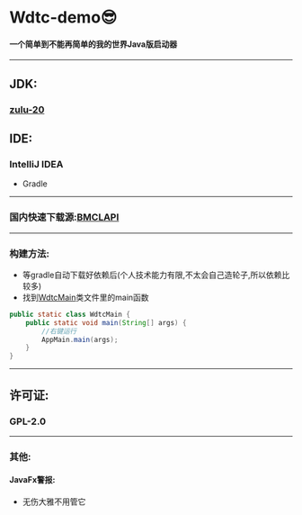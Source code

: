 # Wdtc-demo😎

#### 一个简单到不能再简单的我的世界Java版启动器

---

## JDK:

### [zulu-20](https://www.azul.com/downloads/?version=java-20-sts&package=jdk-fx#zulu)

## IDE:

### IntelliJ IDEA

- Gradle

---

### 国内快速下载源:[BMCLAPI](https://bmclapidoc.bangbang93.com/)

---

### 构建方法:

- 等gradle自动下载好依赖后(个人技术能力有限,不太会自己造轮子,所以依赖比较多)
- 找到[WdtcMain](Wdtc/src/main/java/org/wdt/WdtcMain.java)类文件里的main函数

```java
public static class WdtcMain {
    public static void main(String[] args) {
        //右键运行
        AppMain.main(args);
    }
}
```

---

## 许可证:

### GPL-2.0

---

### 其他:

#### JavaFx警报:
- 无伤大雅不用管它